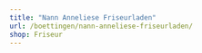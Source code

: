 ```yaml
---
title: "Nann Anneliese Friseurladen"
url: /boettingen/nann-anneliese-friseurladen/
shop: Friseur
---
```

